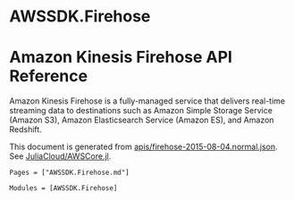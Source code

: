 # AWSSDK.Firehose

# Amazon Kinesis Firehose API Reference

Amazon Kinesis Firehose is a fully-managed service that delivers real-time streaming data to destinations such as Amazon Simple Storage Service (Amazon S3), Amazon Elasticsearch Service (Amazon ES), and Amazon Redshift.

This document is generated from
[apis/firehose-2015-08-04.normal.json](https://github.com/aws/aws-sdk-js/blob/master/apis/firehose-2015-08-04.normal.json).
See [JuliaCloud/AWSCore.jl](https://github.com/JuliaCloud/AWSCore.jl).

```@index
Pages = ["AWSSDK.Firehose.md"]
```

```@autodocs
Modules = [AWSSDK.Firehose]
```
